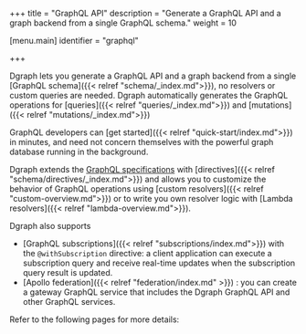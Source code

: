 +++
title = "GraphQL API"
description = "Generate a GraphQL API and a graph backend from a single GraphQL schema."
weight = 10

[menu.main]
  identifier = "graphql"

+++

Dgraph lets you generate a GraphQL API and a graph backend from a single [GraphQL schema]({{< relref "schema/_index.md">}}), no resolvers or custom queries are needed. Dgraph automatically generates the GraphQL operations for [queries]({{< relref "queries/_index.md">}}) and [mutations]({{< relref "mutations/_index.md">}}) 

GraphQL developers can [get started]({{< relref "quick-start/index.md">}}) in minutes, and need not concern themselves with the powerful graph database running in the background.

Dgraph extends the [GraphQL specifications](https://spec.graphql.org/) with [directives]({{< relref "schema/directives/_index.md">}}) and allows you to customize the behavior of GraphQL operations using [custom resolvers]({{< relref "custom-overview.md">}}) or to write you own resolver logic with [Lambda resolvers]({{< relref "lambda-overview.md">}}).

Dgraph also supports 
- [GraphQL subscriptions]({{< relref "subscriptions/index.md">}}) with the `@withSubscription` directive: a client application can execute a subscription query and receive real-time updates when the subscription query result is updated.
- [Apollo federation]({{< relref "federation/index.md" >}}) : you can create a gateway GraphQL service that includes the Dgraph GraphQL API and other GraphQL services.

Refer to the following pages for more details: